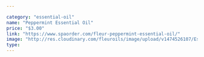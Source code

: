 ```yaml
---

category: "essential-oil"
name: "Peppermint Essential Oil"
price: "$3.00"
link: "https://www.spaorder.com/fleur-peppermint-essential-oil/"
image: "http://res.cloudinary.com/fleuroils/image/upload/v1474526107/Essential%20Oil/peppermint.jpg"
type: 
---
```

